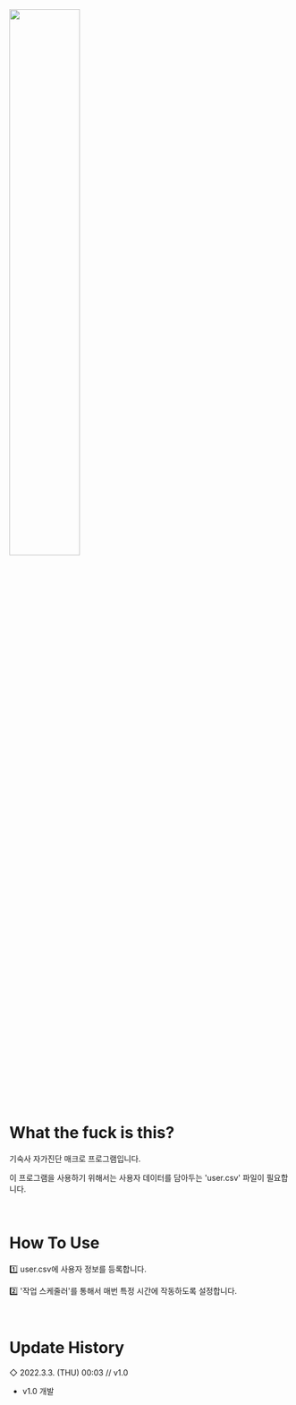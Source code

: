 <img src="https://user-images.githubusercontent.com/64591335/156881007-6828ddfa-e4fb-48b3-97d6-dc171340c4ac.png" width="50%">

# What the fuck is this?
기숙사 자가진단 매크로 프로그램입니다.

이 프로그램을 사용하기 위해서는 사용자 데이터를 담아두는 'user.csv' 파일이 필요합니다.

<br>

# How To Use
1️⃣ user.csv에 사용자 정보를 등록합니다.

2️⃣ '작업 스케줄러'를 통해서 매번 특정 시간에 작동하도록 설정합니다.

<br>

# Update History
◇ 2022.3.3. (THU) 00:03 // v1.0
- v1.0 개발
